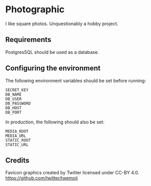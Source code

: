 # Photographic

I like square photos. Unquestionably a hobby project.

## Requirements

PostgresSQL should be used as a database.

## Configuring the environment

The following environment variables should be set before running:

```
SECRET_KEY
DB_NAME
DB_USER
DB_PASSWORD
DB_HOST
DB_PORT
```

In production, the following should also be set:

```
MEDIA_ROOT
MEDIA_URL
STATIC_ROOT
STATIC_URL
```

## Credits

Favicon graphics created by Twitter licensed under CC-BY 4.0.
https://github.com/twitter/twemoji